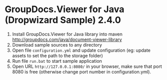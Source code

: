 GroupDocs.Viewer for Java (Dropwizard Sample) 2.4.0
==============================================

1. Install GroupDocs.Viewer for Java library into maven http://groupdocs.com/java/document-viewer-library
2. Download sample sources to any directory
3. Open file `configuration.yml` and update configuration (eg: update assets to set the path to the storage folder)
4. Run file `run.bat` to start sample application
5. Open URL `http://127.0.0.1:8080/` in your browser, make sure that port 8080 is free (otherwise change port number in configuration.yml).
